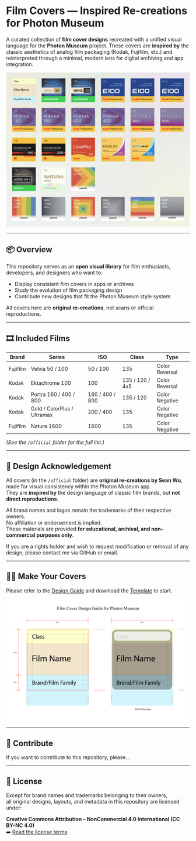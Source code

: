# Film Covers — Inspired Re-creations for Photon Museum

A curated collection of **film cover designs** recreated with a unified visual language for the **Photon Museum** project. These covers are **inspired by** the classic aesthetics of analog film packaging (Kodak, Fujifilm, etc.) and reinterpreted through a minimal, modern lens for digital archiving and app integration.

<p align="center">
  <img src="assets/preview.png" alt="Preview2">
</p>

---

## 📦 Overview

This repository serves as an **open visual library** for film enthusiasts, developers, and designers who want to:

- Display consistent film covers in apps or archives  
- Study the evolution of film packaging design  
- Contribute new designs that fit the Photon Museum style system  

All covers here are **original re-creations**, not scans or official reproductions.

---

## 🎞 Included Films

| Brand | Series | ISO | Class | Type
|--------|---------|-----|-----|-----
| Fujifilm | Velvia 50 / 100 | 50 / 100 | 135 | Color Reversal
| Kodak | Ektachrome 100 | 100 | 135 / 120 / 4x5 | Color Reversal
| Kodak | Portra 160 / 400 / 800 | 160 / 400 / 800 | 135 / 120 | Color Negative
| Kodak | Gold / ColorPlus / Ultramax | 200 / 400 | 135 | Color Negative
| Fujifilm | Natura 1600 | 1600 | 135 | Color Negative

*(See the `/official` folder for the full list.)*

---

## 🎨 Design Acknowledgement

All covers (in the `/official` folder) are **original re-creations by Sean Wu**, made for visual consistency within the Photon Museum app.  
They are **inspired by** the design language of classic film brands, but **not direct reproductions**.

All brand names and logos remain the trademarks of their respective owners.  
No affiliation or endorsement is implied.  
These materials are provided **for educational, archival, and non-commercial purposes only**.

If you are a rights holder and wish to request modification or removal of any design, please contact me via GitHub or email.

---

## 🧑‍🎨 Make Your Covers

Please refer to the [Design Guide](DESIGN_GUIDE.md) and download the [Template](templates/film_cover_design_template.ai) to start.

<p align="center">
  <img src="assets/film_cover_design_guide_for_pm.png" alt="Film Cover Design Guide">
</p>

---

## 👐 Contribute

If you want to contribute to this repository, please...

---

## 🪪 License

Except for brand names and trademarks belonging to their owners,  
all original designs, layouts, and metadata in this repository are licensed under:

**Creative Commons Attribution – NonCommercial 4.0 International (CC BY-NC 4.0)**  
➡️ [Read the license terms](https://creativecommons.org/licenses/by-nc/4.0/)

